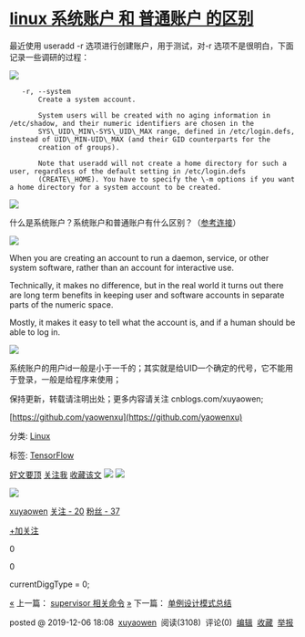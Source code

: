 [linux 系统账户 和 普通账户 的区别](https://www.cnblogs.com/xuyaowen/p/linux-system-account.html)
=====================================================================================

最近使用 useradd -r 选项进行创建账户，用于测试，对-r 选项不是很明白，下面记录一些调研的过程：

[![](https://common.cnblogs.com/images/copycode.gif)](# "复制代码")

       -r, --system
           Create a system account.

           System users will be created with no aging information in /etc/shadow, and their numeric identifiers are chosen in the
           SYS\_UID\_MIN\-SYS\_UID\_MAX range, defined in /etc/login.defs, instead of UID\_MIN-UID\_MAX (and their GID counterparts for the
           creation of groups).

           Note that useradd will not create a home directory for such a user, regardless of the default setting in /etc/login.defs
           (CREATE\_HOME). You have to specify the \-m options if you want a home directory for a system account to be created.

[![](https://common.cnblogs.com/images/copycode.gif)](# "复制代码")

什么是系统账户？系统账户和普通账户有什么区别？（[参考连接](https://serverfault.com/questions/350931/in-what-condition-should-i-create-a-system-user-instead-of-a-normal-user)）

[![](https://common.cnblogs.com/images/copycode.gif)](# "复制代码")

When you are creating an account to run a daemon, service, or other system software, rather than an account for interactive use.

Technically, it makes no difference, but in the real world it turns out there are long term benefits in keeping user and software accounts in separate parts of the numeric space.

Mostly, it makes it easy to tell what the account is, and if a human should be able to log in.

[![](https://common.cnblogs.com/images/copycode.gif)](# "复制代码")

系统账户的用户id一般是小于一千的；其实就是给UID一个确定的代号，它不能用于登录，一般是给程序来使用；

保持更新，转载请注明出处；更多内容请关注 cnblogs.com/xuyaowen; 

[https://github.com/yaowenxu](https://github.com/yaowenxu)

分类: [Linux](https://www.cnblogs.com/xuyaowen/category/1205565.html)

标签: [TensorFlow](https://www.cnblogs.com/xuyaowen/tag/TensorFlow/)

[好文要顶](#) [关注我](#) [收藏该文](#) [![](https://common.cnblogs.com/images/icon_weibo_24.png)](# "分享至新浪微博") [![](https://common.cnblogs.com/images/wechat.png)](# "分享至微信")

[![](https://pic.cnblogs.com/face/847101/20180401160335.png)](https://home.cnblogs.com/u/xuyaowen/)

[xuyaowen](https://home.cnblogs.com/u/xuyaowen/)
[关注 - 20](https://home.cnblogs.com/u/xuyaowen/followees/)
[粉丝 - 37](https://home.cnblogs.com/u/xuyaowen/followers/)

[+加关注](#)

0

0

currentDiggType = 0;

[«](https://www.cnblogs.com/xuyaowen/p/supervisor-command.html) 上一篇： [supervisor 相关命令](https://www.cnblogs.com/xuyaowen/p/supervisor-command.html "发布于 2019-12-06 14:51")
[»](https://www.cnblogs.com/xuyaowen/p/singleton.html) 下一篇： [单例设计模式总结](https://www.cnblogs.com/xuyaowen/p/singleton.html "发布于 2019-12-09 15:34")

posted @ 2019-12-06 18:08  [xuyaowen](https://www.cnblogs.com/xuyaowen/)  阅读(3108)  评论(0)  [编辑](https://i.cnblogs.com/EditPosts.aspx?postid=11996883)  [收藏](#)  [举报](#)
